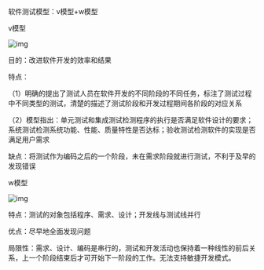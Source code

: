 软件测试模型：v模型+w模型

v模型

![img](D:/MYLEARN/MyYNOTE/qq1B8E9C7D54A2F5A15187982E0B488A2F/df9cf1ae213c477490d66d7db9db2893/clipboard.png)

目的：改进软件开发的效率和结果

特点：

（1）明确的提出了测试人员在软件开发的不同阶段的不同任务，标注了测试过程中不同类型的测试，清楚的描述了测试阶段和开发过程期间各阶段的对应关系

（2）模型指出：单元测试和集成测试检测程序的执行是否满足软件设计的要求；系统测试检测系统功能、性能、质量特性是否达标；验收测试检测软件的实现是否满足用户需求

缺点：将测试作为编码之后的一个阶段，未在需求阶段就进行测试，不利于及早的发现错误

w模型

![img](file:///D:/MYLEARN/MyYNOTE/qq1B8E9C7D54A2F5A15187982E0B488A2F/8fdd2ec7de82475fb83b9afc09bcaa11/clipboard.png)

特点：测试的对象包括程序、需求、设计；开发线与测试线并行

优点：尽早地全面发现问题

局限性：需求、设计、编码是串行的，测试和开发活动也保持着一种线性的前后关系，上一个阶段结束后才可开始下一阶段的工作。无法支持敏捷开发模式。